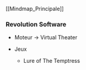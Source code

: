 ﻿[[Mindmap_Principale]]

### Revolution Software

- Moteur -> Virtual Theater
- Jeux

	- Lure of The Temptress


